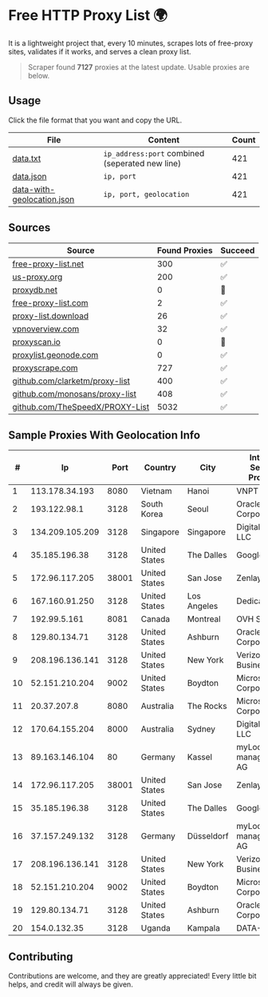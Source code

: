 
# Free HTTP Proxy List 🌍

It is a lightweight project that, every 10 minutes, scrapes lots of free-proxy sites, validates if it works, and serves a clean proxy list.


> Scraper found **7127** proxies at the latest update. Usable proxies are below.

## Usage

Click the file format that you want and copy the URL.


|File|Content|Count|
|----|-------|-----|
|[data.txt](https://raw.githubusercontent.com/themiralay/Proxy-List-World/master/data.txt)|`ip_address:port` combined (seperated new line)|421|
|[data.json](https://raw.githubusercontent.com/themiralay/Proxy-List-World/master/data.json)|`ip, port`|421|
|[data-with-geolocation.json](https://raw.githubusercontent.com/themiralay/Proxy-List-World/master/data-with-geolocation.json)|`ip, port, geolocation`|421|

## Sources

|Source|Found Proxies|Succeed|
|------|-------------|-------|
|[free-proxy-list.net](https://free-proxy-list.net)|300|✅|
|[us-proxy.org](https://www.us-proxy.org)|200|✅|
|[proxydb.net](http://proxydb.net)|0|🚫|
|[free-proxy-list.com](https://free-proxy-list.com/?page=&port=&type%5B%5D=http&type%5B%5D=https&up_time=0&search=Search)|2|✅|
|[proxy-list.download](https://www.proxy-list.download/HTTP)|26|✅|
|[vpnoverview.com](https://vpnoverview.com/privacy/anonymous-browsing/free-proxy-servers)|32|✅|
|[proxyscan.io](https://www.proxyscan.io)|0|🚫|
|[proxylist.geonode.com](https://proxylist.geonode.com/api/proxy-list?limit=300&page=1&sort_by=lastChecked&sort_type=desc&protocols=http,https)|0|✅|
|[proxyscrape.com](https://api.proxyscrape.com/v2/?request=displayproxies&protocol=http&timeout=10000&country=all&ssl=all&anonymity=all)|727|✅|
|[github.com/clarketm/proxy-list](https://raw.githubusercontent.com/clarketm/proxy-list/master/proxy-list-raw.txt)|400|✅|
|[github.com/monosans/proxy-list](https://raw.githubusercontent.com/monosans/proxy-list/main/proxies/http.txt)|408|✅|
|[github.com/TheSpeedX/PROXY-List](https://raw.githubusercontent.com/TheSpeedX/PROXY-List/master/http.txt)|5032|✅|


## Sample Proxies With Geolocation Info

|#|Ip|Port|Country|City|Internet Service Provider|
|-|--|----|-------|----|-------------------------|
|1|113.178.34.193|8080|Vietnam|Hanoi|VNPT|
|2|193.122.98.1|3128|South Korea|Seoul|Oracle Corporation|
|3|134.209.105.209|3128|Singapore|Singapore|DigitalOcean, LLC|
|4|35.185.196.38|3128|United States|The Dalles|Google LLC|
|5|172.96.117.205|38001|United States|San Jose|Zenlayer Inc|
|6|167.160.91.250|3128|United States|Los Angeles|Dedicated.com|
|7|192.99.5.161|8081|Canada|Montreal|OVH SAS|
|8|129.80.134.71|3128|United States|Ashburn|Oracle Corporation|
|9|208.196.136.141|3128|United States|New York|Verizon Business|
|10|52.151.210.204|9002|United States|Boydton|Microsoft Corporation|
|11|20.37.207.8|8080|Australia|The Rocks|Microsoft Corporation|
|12|170.64.155.204|8000|Australia|Sydney|DigitalOcean, LLC|
|13|89.163.146.104|80|Germany|Kassel|myLoc managed IT AG|
|14|172.96.117.205|38001|United States|San Jose|Zenlayer Inc|
|15|35.185.196.38|3128|United States|The Dalles|Google LLC|
|16|37.157.249.132|3128|Germany|Düsseldorf|myLoc managed IT AG|
|17|208.196.136.141|3128|United States|New York|Verizon Business|
|18|52.151.210.204|9002|United States|Boydton|Microsoft Corporation|
|19|129.80.134.71|3128|United States|Ashburn|Oracle Corporation|
|20|154.0.132.35|3128|Uganda|Kampala|DATA-RT1|



## Contributing

Contributions are welcome, and they are greatly appreciated! Every
little bit helps, and credit will always be given.


